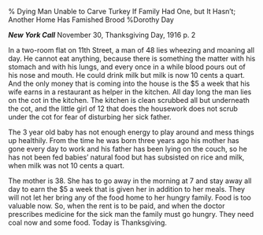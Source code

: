 % Dying Man Unable to Carve Turkey If Family Had One, but It Hasn’t; Another Home Has Famished Brood
%Dorothy Day
__*New York Call*__ November 30, Thanksgiving Day, 1916 p. 2

In a two-room flat on 11th Street, a man of 48 lies wheezing and moaning all day.  He cannot eat anything, because there is something the matter with his stomach and with his lungs, and every once in a while blood pours out of his nose and mouth.  He could drink milk but milk is now 10 cents a quart.  And the only money that is coming into the house is the $5 a week that his wife earns in a restaurant as helper in the kitchen.   All day long the man lies on the cot in the kitchen. The kitchen is clean scrubbed all but underneath the cot, and the little girl of 12 that does the housework does not scrub under the cot for fear of disturbing her sick father.
The 3 year old baby has not enough energy to play around and mess things up healthily.  From the time he was born three years ago his mother has gone every day to work and his father has been lying on the couch, so he has not been fed babies’ natural food but has subsisted on rice and milk, when milk was not 10 cents a quart.  
The mother is 38.  She has to go away in the morning at 7 and stay away all day to earn the $5 a week that is given her in addition to her meals.  They will not let her bring any of the food home to her hungry family.  Food is too valuable now.  So, when the rent is to be paid, and when the doctor prescribes medicine for the sick man the family must go hungry.  They need coal now and some food. Today is Thanksgiving.